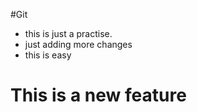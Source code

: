 #Git

- this is just a practise.
- just adding more changes
- this is easy
<h1>This is a new feature<h1>
